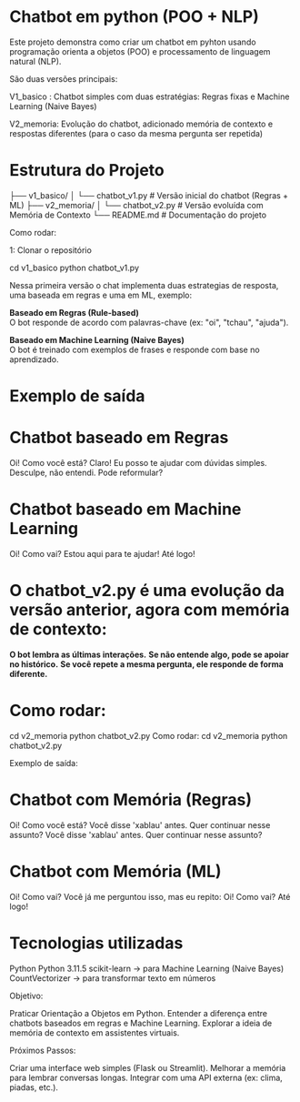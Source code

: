 # Chatbot em python (POO + NLP)

Este projeto demonstra como criar um chatbot em pyhton usando programação orienta a objetos (POO) e processamento de linguagem natural (NLP).

São duas versões principais:

V1_basico : Chatbot simples com duas estratégias: Regras fixas e Machine Learning (Naive Bayes)

V2_memoria: Evolução do chatbot, adicionado memória de contexto e respostas diferentes (para o caso da mesma pergunta ser repetida)

# Estrutura do Projeto

├── v1_basico/
│ └── chatbot_v1.py # Versão inicial do chatbot (Regras + ML)
├── v2_memoria/
│ └── chatbot_v2.py # Versão evoluída com Memória de Contexto
└── README.md # Documentação do projeto

Como rodar:

1: Clonar o repositório

cd v1_basico
python chatbot_v1.py

Nessa primeira versão o chat implementa duas estrategias de resposta, uma baseada em regras e uma em ML, exemplo:

**Baseado em Regras (Rule-based)**  
   O bot responde de acordo com palavras-chave (ex: "oi", "tchau", "ajuda").

**Baseado em Machine Learning (Naive Bayes)**  
   O bot é treinado com exemplos de frases e responde com base no aprendizado.

# Exemplo de saída 
# Chatbot baseado em Regras 
Oi! Como você está?
Claro! Eu posso te ajudar com dúvidas simples.
Desculpe, não entendi. Pode reformular?

# Chatbot baseado em Machine Learning 
Oi! Como vai?
Estou aqui para te ajudar!
Até logo!

# O chatbot_v2.py é uma evolução da versão anterior, agora com memória de contexto:

**O bot lembra as últimas interações.**
**Se não entende algo, pode se apoiar no histórico.**
**Se você repete a mesma pergunta, ele responde de forma diferente.**

# Como rodar:
cd v2_memoria
python chatbot_v2.py
Como rodar:
cd v2_memoria
python chatbot_v2.py

Exemplo de saída:
# Chatbot com Memória (Regras) 
Oi! Como você está?
Você disse 'xablau' antes. Quer continuar nesse assunto?
Você disse 'xablau' antes. Quer continuar nesse assunto?

# Chatbot com Memória (ML) 
Oi! Como vai?
Você já me perguntou isso, mas eu repito: Oi! Como vai?
Até logo!

# Tecnologias utilizadas

Python Python 3.11.5
scikit-learn → para Machine Learning (Naive Bayes)
CountVectorizer → para transformar texto em números

Objetivo:

Praticar Orientação a Objetos em Python.
Entender a diferença entre chatbots baseados em regras e Machine Learning.
Explorar a ideia de memória de contexto em assistentes virtuais.

Próximos Passos:

Criar uma interface web simples (Flask ou Streamlit).
Melhorar a memória para lembrar conversas longas.
Integrar com uma API externa (ex: clima, piadas, etc.).





